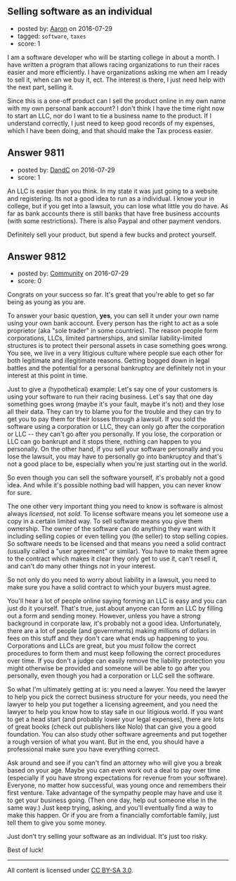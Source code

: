 ## Selling software as an individual

- posted by: [Aaron](https://stackexchange.com/users/8378160/aaron) on 2016-07-29
- tagged: `software`, `taxes`
- score: 1

I am a software developer who will be starting college in about a month. I have written a program that allows racing organizations to run their races easier and more efficiently. I have organizations asking me when am I ready to sell it, when can we buy it, ect. The interest is there, I just need help with the next part, selling it.

Since this is a one-off product can I sell the product online in my own name with my own personal bank account? I don't think I have the time right now to start an LLC, nor do I want to tie a business name to the product. If I understand correctly, I just need to keep good records of my expenses, which I have been doing, and that should make the Tax process easier.


## Answer 9811

- posted by: [DandC](https://stackexchange.com/users/4749763/dandc) on 2016-07-29
- score: 1

An LLC is easier than you think.  In my state it was just going to a website and registering.  Its not a good idea to run as a individual. I know your in college, but if you get into a lawsuit, you can lose what little you do have.  As far as bank accounts there is still banks that have free business accounts (with some restrictions).  There is also Paypal and other payment vendors.

Definitely sell your product, but spend a few bucks and protect yourself.


## Answer 9812

- posted by: [Community](https://stackexchange.com/users/-1/community) on 2016-07-29
- score: 0

Congrats on your success so far. It's great that you're able to get so far being as young as you are.

To answer your basic question, **yes**, you can sell it under your own name using your own bank account. Every person has the right to act as a sole proprietor (aka "sole trader" in some countries). The reason people form corporations, LLCs, limited partnerships, and similar liability-limited structures is to protect their personal assets in case something goes wrong. You see, we live in a very litigious culture where people sue each other for both legitimate and illegitimate reasons. Getting bogged down in legal battles and the potential for a personal bankruptcy are definitely not in your interest at this point in time.

Just to give a (hypothetical) example: Let's say one of your customers is using your software to run their racing business. Let's say that one day something goes wrong (maybe it's your fault, maybe it's not) and they lose all their data. They can try to blame you for the trouble and they can try to get you to pay them for their losses through a lawsuit. If you sold the software using a corporation or LLC, they can only go after the corporation or LLC -- they can't go after you personally. If you lose, the corporation or LLC can go bankrupt and it stops there, nothing can happen to you personally. On the other hand, if you sell your software personally and you lose the lawsuit, you may have to personally go into bankruptcy and that's not a good place to be, especially when you're just starting out in the world.

So even though you can sell the software yourself, it's probably not a good idea. And while it's possible nothing bad will happen, you can never know for sure.

The one other very important thing you need to know is software is almost always *licensed*, not *sold*. To license software means you let someone use a copy in a certain limited way. To sell software means you give them ownership. The owner of the software can do anything they want with it including selling copies or even telling you (the seller) to stop selling copies. So software needs to be licensed and that means you need a solid contract (usually called a "user agreement" or similar). You have to make them agree to the contract which makes it clear they only get to use it, can't resell it, and can't do many other things not in your interest.

So not only do you need to worry about liability in a lawsuit, you need to make sure you have a solid contract to which your buyers must agree.

You'll hear a lot of people online saying forming an LLC is easy and you can just do it yourself. That's true, just about anyone can form an LLC by filling out a form and sending money. However, unless you have a strong background in corporate law, it's probably not a good idea. Unfortunately, there are a lot of people (and governments) making millions of dollars in fees on this stuff and they don't care what ends up happening to you. Corporations and LLCs are great, but you *must* follow the correct procedures to form them and must keep following the correct procedures over time. If you don't a judge can easily remove the liability protection you might otherwise be provided and someone will be able to go after you personally, even though you had a corporation or LLC sell the software.

So what I'm ultimately getting at is: you need a lawyer. You need the lawyer to help you pick the correct business structure for your needs, you need the lawyer to help you put together a licensing agreement, and you need the lawyer to help you know how to stay safe in our litigious world. If you want to get a head start (and probably lower your legal expenses), there are lots of great books (check out publishers like Nolo) that can give you a good foundation. You can also study other software agreements and put together a rough version of what you want. But in the end, you should have a professional make sure you have everything correct.

Ask around and see if you can't find an attorney who will give you a break based on your age. Maybe you can even work out a deal to pay over time (especially if you have strong expectations for revenue from your software). Everyone, no matter how successful, was young once and remembers their first venture. Take advantage of the sympathy people may have and use it to get your business going. (Then one day, help out someone else in the same way.) Just keep trying, asking, and you'll eventually find a way to make this happen. Or if you are from a financially comfortable family, just tell them to give you some money.

Just don't try selling your software as an individual. It's just too risky.

Best of luck!



---

All content is licensed under [CC BY-SA 3.0](https://creativecommons.org/licenses/by-sa/3.0/).
